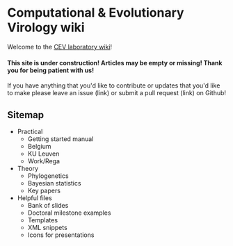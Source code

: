 # Computational & Evolutionary Virology wiki

Welcome to the [CEV laboratory wiki](ecv-lab-kuleuven.github.io/)!

#### This site is under construction! Articles may be empty or missing! Thank you for being patient with us!

If you have anything that you'd like to contribute or updates that you'd like to make please leave an issue (link) or submit a pull request (link) on Github!

## Sitemap

-   Practical
    -   Getting started manual
    -   Belgium
    -   KU Leuven
    -   Work/Rega
-   Theory
    -   Phylogenetics
    -   Bayesian statistics
    -   Key papers
-   Helpful files
    -   Bank of slides
    -   Doctoral milestone examples
    -   Templates
    -   XML snippets
    -   Icons for presentations
